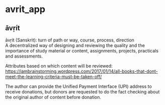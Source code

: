 # avrit_app

## āvṛít
āvṛít (Sanskrit): turn of path or way, course, process, direction   
A decentralized way of designing and reviewing the quality and the importance of study material or content, assignments, projects, practicals and assessments. 

Attributes based on which content will be reviewed:
https://iambrainstorming.wordpress.com/2017/01/14/all-books-that-dont-meet-the-learning-criteria-must-be-taken-off/

The author can provide the Unified Payment Interface (UPI) address to receive donations, but donors are requested to do the fact checking about the original author of content before donation. 
